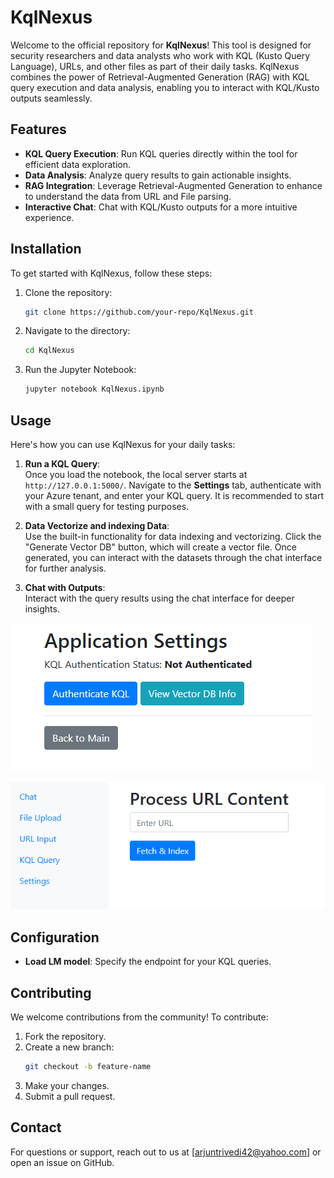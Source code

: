 # KqlNexus  

Welcome to the official repository for **KqlNexus**! This tool is designed for security researchers and data analysts who work with KQL (Kusto Query Language), URLs, and other files as part of their daily tasks. KqlNexus combines the power of Retrieval-Augmented Generation (RAG) with KQL query execution and data analysis, enabling you to interact with KQL/Kusto outputs seamlessly.  

## Features  

- **KQL Query Execution**: Run KQL queries directly within the tool for efficient data exploration.  
- **Data Analysis**: Analyze query results to gain actionable insights.  
- **RAG Integration**: Leverage Retrieval-Augmented Generation to enhance to understand the data from URL and File parsing.
- **Interactive Chat**: Chat with KQL/Kusto outputs for a more intuitive experience.  

## Installation  

To get started with KqlNexus, follow these steps:  

1. Clone the repository:  
    ```bash  
    git clone https://github.com/your-repo/KqlNexus.git  
    ```  

2. Navigate to the directory:  
    ```bash  
    cd KqlNexus  
    ```  

3. Run the Jupyter Notebook:  
    ```bash  
    jupyter notebook KqlNexus.ipynb  
    ```  

## Usage  

Here's how you can use KqlNexus for your daily tasks:  

1. **Run a KQL Query**:  
    Once you load the notebook, the local server starts at `http://127.0.0.1:5000/`. Navigate to the **Settings** tab, authenticate with your Azure tenant, and enter your KQL query. It is recommended to start with a small query for testing purposes.  

2. **Data Vectorize and indexing Data**:  
    Use the built-in functionality for data indexing and vectorizing. Click the "Generate Vector DB" button, which will create a vector file. Once generated, you can interact with the datasets through the chat interface for further analysis.  

3. **Chat with Outputs**:  
    Interact with the query results using the chat interface for deeper insights.

![KQL authenticate ](Image/2.png)

![RAG functionality on File and URL parsing](Image/3.png)

## Configuration  

- **Load LM model**: Specify the endpoint for your KQL queries.  

## Contributing  

We welcome contributions from the community! To contribute:  

1. Fork the repository.  
2. Create a new branch:  
    ```bash  
    git checkout -b feature-name  
    ```  
3. Make your changes.  
4. Submit a pull request.  


## Contact  

For questions or support, reach out to us at [arjuntrivedi42@yahoo.com] or open an issue on GitHub.  
